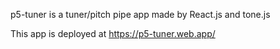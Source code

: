 p5-tuner is a tuner/pitch pipe app made by React.js and tone.js

This app is deployed at 
https://p5-tuner.web.app/
